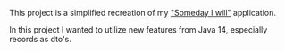 This project is a simplified recreation of my ["Someday I will"](https://github.com/FAIRit/be-someday-i-will) application.

In this project I wanted to utilize new features from Java 14, especially records as dto's.
